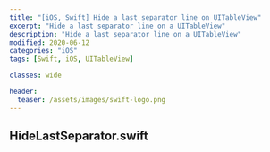 ```yaml
---
title: "[iOS, Swift] Hide a last separator line on UITableView"
excerpt: "Hide a last separator line on a UITableView"
description: "Hide a last separator line on a UITableView"
modified: 2020-06-12
categories: "iOS"
tags: [Swift, iOS, UITableView]

classes: wide

header:
  teaser: /assets/images/swift-logo.png
---
```


## HideLastSeparator.swift
<script src="https://gist.github.com/tigi44/3f14bf65953b000a70f47044e4d79bed.js"></script>

